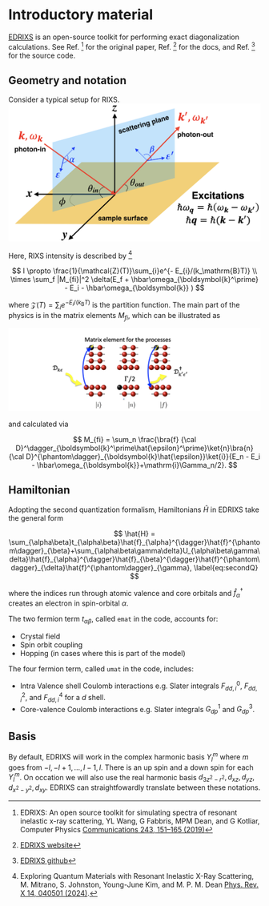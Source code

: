# Introductory material

[EDRIXS](https://edrixs.github.io/edrixs/) is an open-source toolkit for performing exact diagonalization calculations. See Ref. [^1] for the original paper, Ref. [^2] for the docs, and Ref. [^3] for the source code.  


## Geometry and notation

Consider a typical setup for RIXS.
![Setup for RIXS](./geometry.png)

Here, RIXS intensity is described by  [^4]

$$
I \propto \frac{1}{\mathcal{Z}(T)}\sum_{i}e^{- E_{i}/(k_\mathrm{B}T)} \\
\times \sum_f |M_{fi}|^2 \delta(E_f + \hbar\omega_{\boldsymbol{k}^\prime} - E_i - \hbar\omega_{\boldsymbol{k}} )
$$

where $\mathcal{Z}(T) = \sum_i e^{- E_i/(k_\mathrm{B}T)}$ is the partition function. The main part of the physics is in the matrix elements $M_{fi}$, which can be illustrated as 

![Matrix elements](./inf.png)

and calculated via

$$
M_{fi} = \sum_n \frac{\bra{f} {\cal D}^\dagger_{\boldsymbol{k}^\prime\hat{\epsilon}^\prime}\ket{n}\bra{n} {\cal D}^{\phantom\dagger}_{\boldsymbol{k}\hat{\epsilon}}\ket{i}}{E_n - E_i - \hbar\omega_{\boldsymbol{k}}+\mathrm{i}\Gamma_n/2}.
$$

## Hamiltonian

Adopting the second quantization formalism, Hamiltonians $\hat{H}$ in EDRIXS take the general form

$$
\hat{H} = \sum_{\alpha\beta}t_{\alpha\beta}\hat{f}_{\alpha}^{\dagger}\hat{f}^{\phantom\dagger}_{\beta}+\sum_{\alpha\beta\gamma\delta}U_{\alpha\beta\gamma\delta}\hat{f}_{\alpha}^{\dagger}\hat{f}_{\beta}^{\dagger}\hat{f}^{\phantom\dagger}_{\delta}\hat{f}^{\phantom\dagger}_{\gamma}, \label{eq:secondQ}
$$

where the indices run through atomic valence and core orbitals and $\hat{f}_{\alpha}^{\dagger}$
creates an electron in spin-orbital $\alpha$. 

The two fermion term $t_{\alpha\beta}$, called ``emat`` in the code, accounts for:

* Crystal field
* Spin orbit coupling
* Hopping (in cases where this is part of the model)

The four fermion term, called ``umat`` in the code, includes:

* Intra Valence shell Coulomb interactions e.g. Slater integrals $F^0_{dd,i}$, $F^2_{dd,i}$, and $F^4_{dd,i}$ for a $d$ shell. 
* Core-valence Coulomb interactions e.g. Slater integrals $G^1_{dp}$ and $G^3_{dp}$.

## Basis
By default, EDRIXS will work in the complex harmonic basis $Y^m_l$ where $m$ goes from $-l,-l+1,...,l-1, l$. There is an up spin and a down spin for each $Y^m_l$. On occation we will also use the real harmonic basis $d_{3z^2-r^2}, d_{xz}, d_{yz}, d_{x^2-y^2}, d_{xy}$. EDRIXS can straightfowardly translate between these notations.

[^1]: EDRIXS: An open source toolkit for simulating spectra of resonant inelastic x-ray scattering, YL Wang, G Fabbris, MPM Dean, and G Kotliar, Computer Physics [Communications 243, 151–165 (2019)](https://doi.org/10.1016/j.cpc.2019.04.018)

[^2]: [EDRIXS website](https://edrixs.github.io/edrixs/)

[^3]: [EDRIXS github](https://github.com/EDRIXS/edrixs)

[^4]: Exploring Quantum Materials with Resonant Inelastic X-Ray Scattering, M. Mitrano, S. Johnston, Young-June Kim, and M. P. M. Dean
      [Phys. Rev. X 14, 040501 (2024)](https://doi.org/10.1103/PhysRevX.14.040501).
